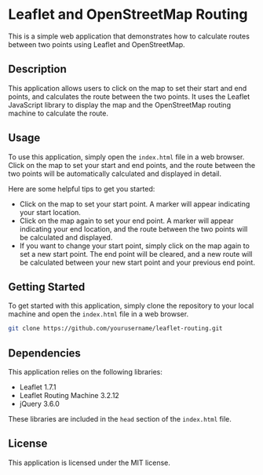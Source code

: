 # Leaflet and OpenStreetMap Routing

This is a simple web application that demonstrates how to calculate routes between two points using Leaflet and OpenStreetMap.

## Description

This application allows users to click on the map to set their start and end points, and calculates the route between the two points. It uses the Leaflet JavaScript library to display the map and the OpenStreetMap routing machine to calculate the route.

## Usage

To use this application, simply open the `index.html` file in a web browser. Click on the map to set your start and end points, and the route between the two points will be automatically calculated and displayed in detail.

Here are some helpful tips to get you started:

-   Click on the map to set your start point. A marker will appear indicating your start location.
-   Click on the map again to set your end point. A marker will appear indicating your end location, and the route between the two points will be calculated and displayed.
-   If you want to change your start point, simply click on the map again to set a new start point. The end point will be cleared, and a new route will be calculated between your new start point and your previous end point.

## Getting Started

To get started with this application, simply clone the repository to your local machine and open the `index.html` file in a web browser.

```bash
git clone https://github.com/yourusername/leaflet-routing.git
```
## Dependencies

This application relies on the following libraries:

-   Leaflet 1.7.1
-   Leaflet Routing Machine 3.2.12
-   jQuery 3.6.0

These libraries are included in the `head` section of the `index.html` file.

## License

This application is licensed under the MIT license.
